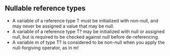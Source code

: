 ## Nullable reference types

- A variable of a reference type T must be initialized with non-null, and may never be assigned a value that may be null.
- A variable of a reference type T? may be initialized with null or assigned null, but is required to be checked against null before de-referencing.
- A variable m of type T? is considered to be non-null when you apply the null-forgiving operator, as in m!
